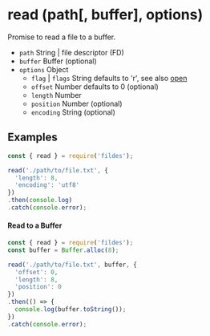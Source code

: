 # read (path[, buffer], options)

Promise to read a file to a buffer.

- `path` String | file descriptor (FD)
- `buffer` Buffer (optional)
- `options` Object
  - `flag` | `flags` String defaults to 'r', see also [open](https://github.com/thisconnect/fildes/tree/master/lib/open)
  - `offset` Number defaults to 0 (optional)
  - `length` Number
  - `position` Number (optional)
  - `encoding` String (optional)


## Examples

```javascript
const { read } = require('fildes');

read('./path/to/file.txt', {
  'length': 8,
  'encoding': 'utf8'
})
.then(console.log)
.catch(console.error);
```


#### Read to a Buffer

```javascript
const { read } = require('fildes');
const buffer = Buffer.alloc(8);

read('./path/to/file.txt', buffer, {
  'offset': 0,
  'length': 8,
  'position': 0
})
.then(() => {
  console.log(buffer.toString());
})
.catch(console.error);
```
